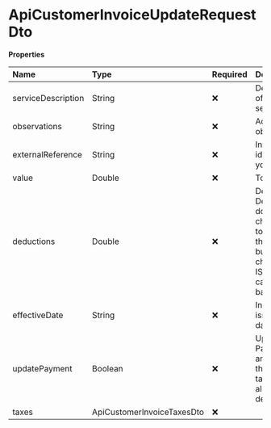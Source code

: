 # ApiCustomerInvoiceUpdateRequestDto

**Properties**

| Name               | Type                       | Required | Description                                                                                                        |
| :----------------- | :------------------------- | :------- | :----------------------------------------------------------------------------------------------------------------- |
| serviceDescription | String                     | ❌       | Description of invoice services                                                                                    |
| observations       | String                     | ❌       | Additional observations                                                                                            |
| externalReference  | String                     | ❌       | Invoice identifier in your system                                                                                  |
| value              | Double                     | ❌       | Total value                                                                                                        |
| deductions         | Double                     | ❌       | Deductions. Deductions do not change the total value of the invoice, but they do change the ISS calculation basis. |
| effectiveDate      | String                     | ❌       | Invoice issuance date                                                                                              |
| updatePayment      | Boolean                    | ❌       | Update the Payment amount with the invoice taxes already deducted.                                                 |
| taxes              | ApiCustomerInvoiceTaxesDto | ❌       |                                                                                                                    |

<!-- This file was generated by liblab | https://liblab.com/ -->
